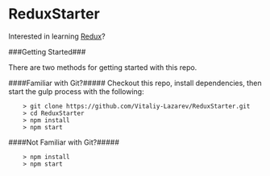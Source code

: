 # ReduxStarter

Interested in learning [Redux](https://www.udemy.com/react-redux/)?

###Getting Started###

There are two methods for getting started with this repo.

####Familiar with Git?#####
Checkout this repo, install dependencies, then start the gulp process with the following:

```
	> git clone https://github.com/Vitaliy-Lazarev/ReduxStarter.git
	> cd ReduxStarter
	> npm install
	> npm start
```

####Not Familiar with Git?#####
```
	> npm install
	> npm start
```
